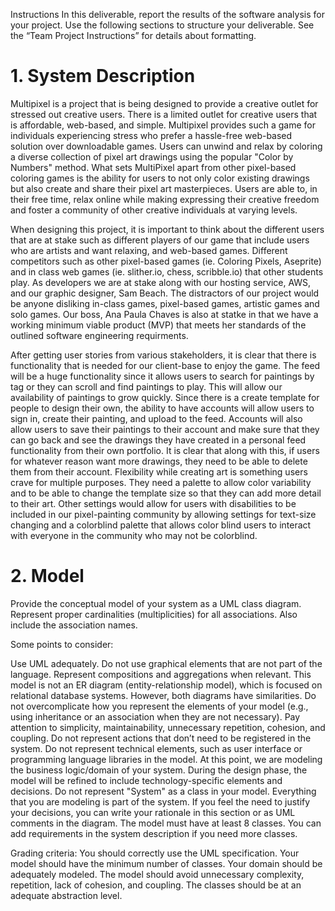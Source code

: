 Instructions
In this deliverable, report the results of the software analysis for your project. Use the following sections to structure your deliverable. See the “Team Project Instructions” for details about formatting. 

# 1. System Description
Multipixel is a project that is being designed to provide a creative outlet for stressed out creative users. 
There is a limited outlet for creative users that is affordable, web-based, and simple. Multipixel provides 
such a game for individuals experiencing stress who prefer a hassle-free web-based
solution over downloadable games. Users can unwind and relax by coloring a diverse collection
of pixel art drawings using the popular "Color by Numbers" method. What sets
MultiPixel apart from other pixel-based coloring games is the ability for users to
not only color existing drawings but also create and share their pixel art
masterpieces. Users are able to, in their free time, relax online while making expressing their creative
freedom and foster a community of other creative individuals at varying levels. 

When designing this project, it is important to think about the different users that are at stake such
as different players of our game that include users who are artists and want relaxing, 
and web-based games. Different competitors such as other pixel-based games (ie. Coloring Pixels, Aseprite) 
and in class web games (ie. slither.io, chess, scribble.io) that other students play. As developers 
we are at stake along with our hosting service, AWS, and our graphic designer, Sam Beach. The distractors
of our project would be anyone disliking in-class games, pixel-based games, artistic games and solo games.
Our boss, Ana Paula Chaves is also at statke in that we have a working minimum viable product (MVP) that
meets her standards of the outlined software engineering requirments. 


After getting user stories from various stakeholders, it is clear that there is functionality that is needed for
our client-base to enjoy the game. The feed will be a huge functionality since it allows users to search for paintings
by tag or they can scroll and find paintings to play. This will allow our availability of paintings to grow quickly.
Since there is a create template for people to design their own, the ability to have accounts will allow users to sign
in, create their painting, and upload to the feed. Accounts will also allow users to save their paintings to their 
account and make sure that they can go back and see the drawings they have created in a personal feed functionality
from their own portfolio. It is clear that along with this, if users for whatever reason want more drawings, 
they need to be able to delete them from their account. Flexibility while creating art is something users crave
for multiple purposes. They need a palette to allow color variability and to be able to change the template size
so that they can add more detail to their art. Other settings would allow for users with disabilities to be included
in our pixel-painting community by allowing settings for text-size changing and a colorblind palette that allows color
blind users to interact with everyone in the community who may not be colorblind. 

# 2. Model
Provide the conceptual model of your system as a UML class diagram. Represent proper cardinalities (multiplicities) for all associations. Also include the association names. 

 Some points to consider:

Use UML adequately. Do not use graphical elements that are not part of the language. Represent compositions and aggregations when relevant. 
This model is not an ER diagram (entity-relationship model), which is focused on relational database systems. However, both diagrams have similarities. 
Do not overcomplicate how you represent the elements of your model (e.g., using inheritance or an association when they are not necessary). Pay attention to simplicity, maintainability, unnecessary repetition, cohesion, and coupling.
Do not represent actions that don’t need to be registered in the system. 
Do not represent technical elements, such as user interface or programming language libraries in the model. At this point, we are modeling the business logic/domain of your system. During the design phase, the model will be refined to include technology-specific elements and decisions. 
Do not represent "System" as a class in your model. Everything that you are modeling is part of the system.
If you feel the need to justify your decisions, you can write your rationale in this section or as UML comments in the diagram.
The model must have at least 8 classes. You can add requirements in the system description if you need more classes. 

Grading criteria: You should correctly use the UML specification. Your model should have the minimum number of classes. Your domain should be adequately modeled. The model should avoid unnecessary complexity, repetition, lack of cohesion, and coupling. The classes should be at an adequate abstraction level.

 
